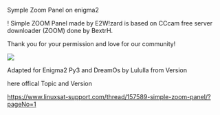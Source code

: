 Symple Zoom Panel on enigma2

! Simple ZOOM Panel made by E2W!zard 
is based on CCcam free server downloader (ZOOM) done by BextrH. 

Thank you for your permission and love for our community!


![](https://komarev.com/ghpvc/?username=Belfagor2005)


Adapted for Enigma2 Py3 and DreamOs by Lululla
from Version 


here offical Topic and Version

https://www.linuxsat-support.com/thread/157589-simple-zoom-panel/?pageNo=1
